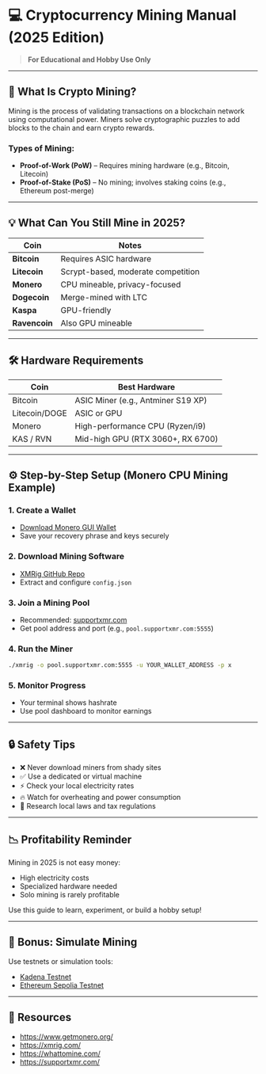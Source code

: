 
# 💻 Cryptocurrency Mining Manual (2025 Edition)

> **For Educational and Hobby Use Only**

---

## 🧠 What Is Crypto Mining?

Mining is the process of validating transactions on a blockchain network using computational power. Miners solve cryptographic puzzles to add blocks to the chain and earn crypto rewards.

### Types of Mining:
- **Proof-of-Work (PoW)** – Requires mining hardware (e.g., Bitcoin, Litecoin)
- **Proof-of-Stake (PoS)** – No mining; involves staking coins (e.g., Ethereum post-merge)

---

## 💡 What Can You Still Mine in 2025?

| Coin        | Notes                              |
|-------------|-------------------------------------|
| **Bitcoin** | Requires ASIC hardware              |
| **Litecoin**| Scrypt-based, moderate competition  |
| **Monero**  | CPU mineable, privacy-focused       |
| **Dogecoin**| Merge-mined with LTC                |
| **Kaspa**   | GPU-friendly                        |
| **Ravencoin**| Also GPU mineable                  |

---

## 🛠️ Hardware Requirements

| Coin         | Best Hardware                       |
|--------------|-------------------------------------|
| Bitcoin      | ASIC Miner (e.g., Antminer S19 XP) |
| Litecoin/DOGE| ASIC or GPU                         |
| Monero       | High-performance CPU (Ryzen/i9)    |
| KAS / RVN    | Mid-high GPU (RTX 3060+, RX 6700)  |

---

## ⚙️ Step-by-Step Setup (Monero CPU Mining Example)

### 1. Create a Wallet
- [Download Monero GUI Wallet](https://www.getmonero.org/downloads/)
- Save your recovery phrase and keys securely

### 2. Download Mining Software
- [XMRig GitHub Repo](https://github.com/xmrig/xmrig)
- Extract and configure `config.json`

### 3. Join a Mining Pool
- Recommended: [supportxmr.com](https://supportxmr.com)
- Get pool address and port (e.g., `pool.supportxmr.com:5555`)

### 4. Run the Miner
```bash
./xmrig -o pool.supportxmr.com:5555 -u YOUR_WALLET_ADDRESS -p x
```

### 5. Monitor Progress
- Your terminal shows hashrate
- Use pool dashboard to monitor earnings

---

## 🔒 Safety Tips

- ❌ Never download miners from shady sites
- ✅ Use a dedicated or virtual machine
- ⚡ Check your local electricity rates
- 🔥 Watch for overheating and power consumption
- 📜 Research local laws and tax regulations

---

## 📉 Profitability Reminder
Mining in 2025 is not easy money:
- High electricity costs
- Specialized hardware needed
- Solo mining is rarely profitable

Use this guide to learn, experiment, or build a hobby setup!

---

## 🧪 Bonus: Simulate Mining

Use testnets or simulation tools:
- [Kadena Testnet](https://docs.kadena.io/)
- [Ethereum Sepolia Testnet](https://sepolia.dev/)

---

## 🧰 Resources

- https://www.getmonero.org/
- https://xmrig.com/
- https://whattomine.com/
- https://supportxmr.com/

